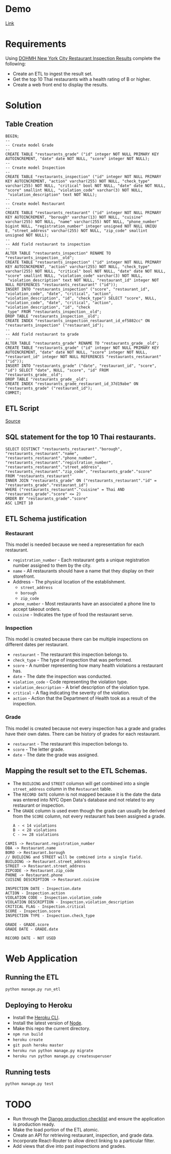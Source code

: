 # Demo
[Link](https://quiet-anchorage-87455.herokuapp.com/)

# Requirements

Using [DOHMH New York City Restaurant Inspection Results](https://nycopendata.socrata.com/api/views/xx67-kt59/rows.csv?accessType=DOWNLOAD) complete the following:
- Create an ETL to ingest the result set.
- Get the top 10 Thai restaurants with a health rating of B or higher.
- Create a web front end to display the results.

# Solution

## Table Creation

```mysql
BEGIN;
--
-- Create model Grade
--
CREATE TABLE "restaurants_grade" ("id" integer NOT NULL PRIMARY KEY AUTOINCREMENT, "date" date NOT NULL, "score" integer NOT NULL);
--
-- Create model Inspection
--
CREATE TABLE "restaurants_inspection" ("id" integer NOT NULL PRIMARY KEY AUTOINCREMENT, "action" varchar(255) NOT NULL, "check_type" varchar(255) NOT NULL, "critical" bool NOT NULL, "date" date NOT NULL, "score" smallint NULL, "violation_code" varchar(3) NOT NULL,
 "violation_description" text NOT NULL);
--
-- Create model Restaurant
--
CREATE TABLE "restaurants_restaurant" ("id" integer NOT NULL PRIMARY KEY AUTOINCREMENT, "borough" varchar(13) NOT NULL, "cuisine" varchar(255) NOT NULL, "name" varchar(255) NOT NULL, "phone_number" bigint NULL, "registration_number" integer unsigned NOT NULL UNIQU
E, "street_address" varchar(255) NOT NULL, "zip_code" smallint unsigned NOT NULL);
--
-- Add field restaurant to inspection
--
ALTER TABLE "restaurants_inspection" RENAME TO "restaurants_inspection__old";
CREATE TABLE "restaurants_inspection" ("id" integer NOT NULL PRIMARY KEY AUTOINCREMENT, "action" varchar(255) NOT NULL, "check_type" varchar(255) NOT NULL, "critical" bool NOT NULL, "date" date NOT NULL, "score" smallint NULL, "violation_code" varchar(3) NOT NULL,
 "violation_description" text NOT NULL, "restaurant_id" integer NOT NULL REFERENCES "restaurants_restaurant" ("id"));
INSERT INTO "restaurants_inspection" ("score", "restaurant_id", "violation_code", "date", "critical", "action", "violation_description", "id", "check_type") SELECT "score", NULL, "violation_code", "date", "critical", "action", "violation_description", "id", "check
_type" FROM "restaurants_inspection__old";
DROP TABLE "restaurants_inspection__old";
CREATE INDEX "restaurants_inspection_restaurant_id_ef5882cc" ON "restaurants_inspection" ("restaurant_id");
--
-- Add field restaurant to grade
--
ALTER TABLE "restaurants_grade" RENAME TO "restaurants_grade__old";
CREATE TABLE "restaurants_grade" ("id" integer NOT NULL PRIMARY KEY AUTOINCREMENT, "date" date NOT NULL, "score" integer NOT NULL, "restaurant_id" integer NOT NULL REFERENCES "restaurants_restaurant" ("id"));
INSERT INTO "restaurants_grade" ("date", "restaurant_id", "score", "id") SELECT "date", NULL, "score", "id" FROM "restaurants_grade__old";
DROP TABLE "restaurants_grade__old";
CREATE INDEX "restaurants_grade_restaurant_id_37d19abe" ON "restaurants_grade" ("restaurant_id");
COMMIT;
```

## ETL Script

[Source](/restaurants/etl.py)

## SQL statement for the top 10 Thai restaurants.

```mysql
SELECT DISTINCT "restaurants_restaurant"."borough", "restaurants_restaurant"."name", "restaurants_restaurant"."phone_number", "restaurants_restaurant"."registration_number", "restaurants_restaurant"."street_address", "restaurants_restaurant"."zip_code", "restaurants_grade"."score"
FROM "restaurants_restaurant"
INNER JOIN "restaurants_grade" ON ("restaurants_restaurant"."id" = "restaurants_grade"."restaurant_id")
WHERE ("restaurants_restaurant"."cuisine" = Thai AND "restaurants_grade"."score" <= 2)
ORDER BY "restaurants_grade"."score"
ASC LIMIT 10
```

## ETL Schema justification

### Restaurant

This model is needed because we need a representation for each restaurant.

- `registration_number` - Each restaurant gets a unique registration number assigned to them by the city.
- `name` - All restaurants should have a name that they display on their storefront.
- Address - The physical location of the establishment.
    - `street_address`
    - `borough`
    - `zip_code`
- `phone_number` - Most restaurants have an associated a phone line to accept takeout orders.
- `cuisine` - Indicates the type of food the restaurant serve.

### Inspection

This model is created because there can be multiple inspections on different dates per restaurant.

- `restaurant` - The restaurant this inspection belongs to.
- `check_type` - The type of inspection that was performed.
- `score` - A number representing how many health violations a restaurant has.
- `date` - The date the inspection was conducted.
- `violation_code` - Code representing the violation type.
- `violation_description` - A brief description of the violation type.
- `critical` - A flag indicating the severity of the violation.
- `action` - Action that the Department of Health took as a result of the inspection.


### Grade

This model is created because not every inspection has a grade and grades have their own dates. There can be history of grades for each restaurant.

- `restaurant` - The restaurant this inspection belongs to.
- `score` - The letter grade.
- `date` - The date the grade was assigned.

## Mapping the result set to the ETL Schemas.

- The `BUILDING` and `STREET` columsn will get combined into a single `street_address` column in the `Restaurant` table.
- The `RECORD DATE` column is not mapped because it is the date the data was entered into NYC Open Data's database and not related to any restaurant or inspection.
- The `GRADE` column is used even though the grade can usually be derived from the `SCORE` column, not every restaurant has been assigned a grade.
    ```
    A - < 14 violations
    B - < 28 violations
    C - >= 28 violations
    ```
```
CAMIS -> Restaurant.registration_number
DBA -> Restaurant.name
BORO -> Restaurant.borough
// BUILDING and STREET will be combined into a single field.
BUILDING -> Restaurant.street_address
STREET -> Restaurant.street_address
ZIPCODE -> Restaurant.zip_code
PHONE -> Restaurant.phone
CUISINE DESCRIPTION -> Restaurant.cuisine

INSPECTION DATE - Inspection.date
ACTION - Inspection.action
VIOLATION CODE - Inspection.violation_code
VIOLATION DESCRIPTION - Inspection.violation_description
CRITICAL FLAG - Inspection.critical
SCORE - Inspection.score
INSPECTION TYPE - Inspection.check_type

GRADE - GRADE.score
GRADE DATE - GRADE.date

RECORD DATE - NOT USED
```

# Web Application

## Running the ETL

```bash
python manage.py run_etl
```

## Deploying to Heroku

- Install the [Heroku CLI](https://devcenter.heroku.com/articles/heroku-cli).
- Install the latest version of [Node](https://nodejs.org/en/download/).
- Make this repo the current directory.
- `npm run build`
- `heroku create`
- `git push heroku master`
- `heroku run python manage.py migrate`
- `heroku run python manage.py createsuperuser`

## Running tests

```bash
python manage.py test
```

# TODO

- Run through the [Django production checklist](https://docs.djangoproject.com/en/1.11/howto/deployment/checklist/) and ensure the application is production ready.
- Make the load portion of the ETL atomic.
- Create an API for retrieving restaurant, inspection, and grade data.
- Incorporate React-Router to allow direct linking to a particular filter.
- Add views that dive into past inspections and grades.
